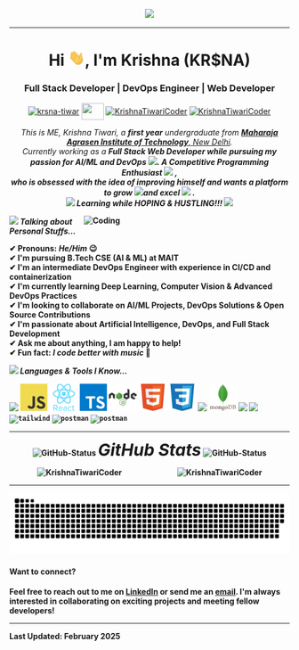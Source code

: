 <p align="center">
  <img src="https://github.com/thompsonemerson/thompsonemerson/raw/master/cover-thompson.png" height="180px"/>
</p>
<hr>
<h1 align="center">Hi <img src="https://raw.githubusercontent.com/ABSphreak/ABSphreak/master/gifs/Hi.gif" width="30px">, I'm Krishna (KR$NA)</h1>
<h3 align="center"> Full Stack Developer | DevOps Engineer | Web Developer</h3>
<p align="center">
  <a target="_blank" href="https://www.linkedin.com/in/krsna-tiwari/"><img height="30" width="40" align="center" src="https://cdn.jsdelivr.net/npm/simple-icons@3.0.1/icons/linkedin.svg" alt="krsna-tiwar" /></a>
  <a target="_blank" href="mailto:krishnatiwaridtea@gmail.com"><img height="30" width="40" align="center" src="https://simpleicons.org/icons/gmail.svg"/></a>
  <a target="_blank" href="https://github.com/KrishnaTiwariCoder"><img height="30" width="40" align="center" src="https://cdn.jsdelivr.net/npm/simple-icons@3.0.1/icons/github.svg" alt="KrishnaTiwariCoder"/></a>
  <a target="_blank" href="https://drive.google.com/file/d/1brfOk1YzG7pCQZlY6j1Vv4O0vmDJzBOP/view?usp=drive_link"><img height="30" width="40" align="center" src="https://img.icons8.com/?size=100&id=23882&format=png&color=000000" alt="KrishnaTiwariCoder"/></a>
</p>

<p align="center">
  <em>
    This is ME, Krishna Tiwari, a <b>first year</b> undergraduate from <a href="https://mait.ac.in/" target="_blank"> <b>Maharaja Agrasen Institute of Technology</b>, New Delhi</a>. <br>
    Currently working as a <b>Full Stack Web Developer while pursuing my passion for <b>AI/ML</b> and <b>DevOps</b> <img src="https://github.com/TheDudeThatCode/TheDudeThatCode/blob/master/Assets/Developer.gif" width="30px">. A <b>Competitive Programming Enthusiast</b>&nbsp;<img src="https://github.com/TheDudeThatCode/TheDudeThatCode/blob/master/Assets/Designer.gif" width="36px">&nbsp,<br>who is <b>obsessed</b>
    with the idea of <b>improving</b> himself and wants a <b>platform</b> to 
    <b>grow</b> <img src="https://github.com/TheDudeThatCode/TheDudeThatCode/blob/master/Assets/Rocket.gif" width="18px">and 
    <b>excel</b> <img src="https://github.com/TheDudeThatCode/TheDudeThatCode/blob/master/Assets/Medal.gif" width="20px">&nbsp.
  </em> 
  <br>
  <img src="https://media.giphy.com/media/VgCDAzcKvsR6OM0uWg/giphy.gif" width="50" /> <b><i>Learning while HOPING & HUSTLING!!!</i></b> <img src="https://media.giphy.com/media/7j2hfyeVcDtf2/giphy.gif" width="50" />
</p>

<img align="right" width="370px" alt="Coding" src="https://media.giphy.com/media/3ohs4BSacFKI7A717y/giphy.gif" />

<img width="30px" src="https://media.giphy.com/media/ObNTw8Uzwy6KQ/giphy.gif">&nbsp;**_Talking about Personal Stuffs..._**

✔ Pronouns: **_He/Him_** 😉<br>
✔ I'm pursuing **B.Tech CSE (AI & ML)** at MAIT<br>
✔ I'm an intermediate **DevOps Engineer** with experience in CI/CD and containerization<br>
✔ I'm currently learning **Deep Learning**, **Computer Vision** & **Advanced DevOps Practices**<br>
✔ I'm looking to collaborate on **AI/ML Projects**, **DevOps Solutions** & **Open Source Contributions**<br>
✔ I'm passionate about **Artificial Intelligence**, **DevOps**, and **Full Stack Development**<br>
✔ Ask me about anything, I am happy to help!<br>
✔ Fun fact: _I code better with music_ 🎵<br>

<img width="30px" src="https://media.giphy.com/media/ObNTw8Uzwy6KQ/giphy.gif">&nbsp;**_Languages & Tools I Know..._**

<p align="left">
  <code><img height="50" src="https://raw.githubusercontent.com/jmnote/z-icons/master/svg/cpp.svg"></code>
  <code><img height="50" src="https://raw.githubusercontent.com/devicons/devicon/master/icons/javascript/javascript-original.svg"></code>
  <code><img height="50" src="https://raw.githubusercontent.com/devicons/devicon/master/icons/react/react-original-wordmark.svg"></code>
  <code><img height="50"src="https://raw.githubusercontent.com/devicons/devicon/master/icons/typescript/typescript-original.svg" alt="typescript"/></code>
  <code><img height="50" src="https://raw.githubusercontent.com/devicons/devicon/master/icons/nodejs/nodejs-original-wordmark.svg"></code>
  <code><img height="50" src="https://raw.githubusercontent.com/devicons/devicon/master/icons/html5/html5-original.svg"></code>
  <code><img height="50" src="https://raw.githubusercontent.com/devicons/devicon/master/icons/css3/css3-original.svg"></code>
  <code><img height="50" src="https://www.vectorlogo.zone/logos/tensorflow/tensorflow-icon.svg"></code>
  <code><img height="50" src="https://raw.githubusercontent.com/devicons/devicon/master/icons/mongodb/mongodb-original-wordmark.svg"></code>
  <code><img height="50" src="https://raw.githubusercontent.com/jmnote/z-icons/master/svg/git.svg"></code>
  <code><img height="50" src="https://raw.githubusercontent.com/jmnote/z-icons/master/svg/python.svg"></code>  
  <code><img height="50" src="https://www.vectorlogo.zone/logos/tailwindcss/tailwindcss-icon.svg" alt="tailwind"/></code>
  <code><img height="50" src="https://www.vectorlogo.zone/logos/getpostman/getpostman-icon.svg" alt="postman"/></code>
  <code><img height="50" src="https://encrypted-tbn0.gstatic.com/images?q=tbn:ANd9GcRddTT8hjC1XIt19BOselgj2WEWXfP2SQeQSHp3oE3blbFe7NlT_iX2BnKWySajntw05Xo&usqp=CAU" alt="postman" /></code>
</p>

<hr>
<p align="center">
 <img src="https://media.giphy.com/media/8UHRm5oY4k4FDxq5QG/giphy.gif" width="50px" alt="GitHub-Status"/>
 <i style="font-size:30px !important;"><b>GitHub Stats</b></i>
 <img src="https://media.giphy.com/media/8UHRm5oY4k4FDxq5QG/giphy.gif" width="50px" alt="GitHub-Status"/>
</p>
<div style="display:flex; flex-wrap:wrap; justify-content:space-around;">
  <span width="100%" style="align:left;" >
    <img style="height:100%"src="https://github-readme-stats.vercel.app/api/top-langs?username=KrishnaTiwariCoder&show_icons=true&locale=en&layout=compact" alt="KrishnaTiwariCoder" />
  </span>
  <span width="100%">
    <img style="height:100%;" src="https://github-readme-stats.vercel.app/api?username=KrishnaTiwariCoder&show_icons=true&locale=en" alt="KrishnaTiwariCoder">
  <span>

</div>
<hr>

<picture>
  <source media="(prefers-color-scheme: dark)" srcset="https://raw.githubusercontent.com/KrishnaTiwariCoder/KrishnaTiwariCoder/output/github-snake-dark.svg" /> 
  <source media="(prefers-color-scheme: light)" srcset="https://raw.githubusercontent.com/KrishnaTiwariCoder/KrishnaTiwariCoder/output/github-snake.svg" />
  <img alt="github-snake" src="https://raw.githubusercontent.com/KrishnaTiwariCoder/KrishnaTiwariCoder/output/github-snake.svg" />
</picture>

#### Want to connect?

Feel free to reach out to me on [LinkedIn](https://www.linkedin.com/in/krsna-tiwari/) or send me an [email](mailto:krishnatiwaridtea@gmail.com). I'm always interested in collaborating on exciting projects and meeting fellow developers!

---

Last Updated: February 2025
